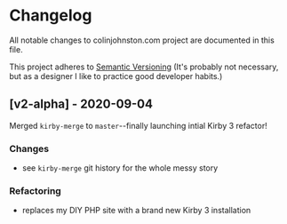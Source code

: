 # Changelog

All notable changes to colinjohnston.com project are documented in this file.

This project adheres to [Semantic Versioning](http://semver.org/) (It's probably not necessary, but as a designer I like to practice good developer habits.)

## [v2-alpha] - 2020-09-04

Merged `kirby-merge` to `master`--finally launching intial Kirby 3 refactor!

### Changes

- see `kirby-merge` git history for the whole messy story

### Refactoring

- replaces my DIY PHP site with a brand new Kirby 3 installation
